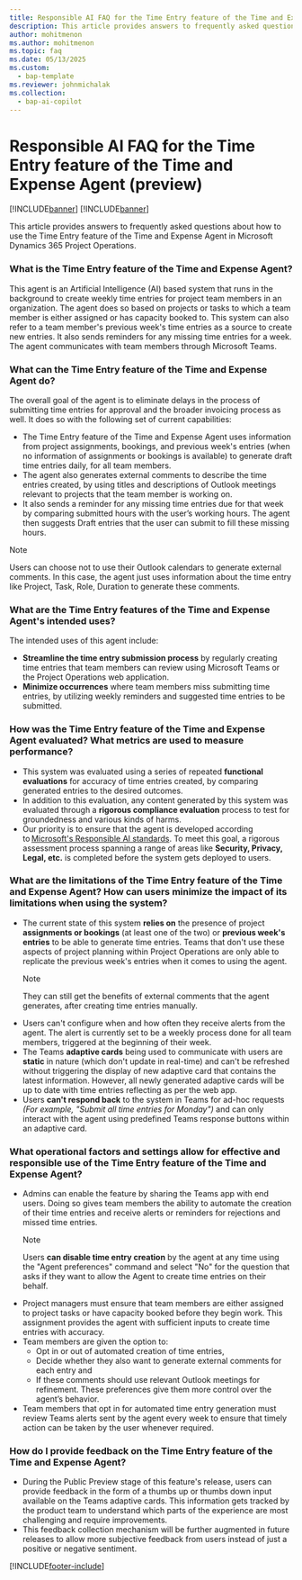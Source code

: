 ```yaml
---
title: Responsible AI FAQ for the Time Entry feature of the Time and Expense Agent (preview)
description: This article provides answers to frequently asked questions about the Time Entry feature of the Time and Expense Agent.
author: mohitmenon
ms.author: mohitmenon
ms.topic: faq 
ms.date: 05/13/2025
ms.custom: 
  - bap-template
ms.reviewer: johnmichalak
ms.collection:
  - bap-ai-copilot
---
```


# Responsible AI FAQ for the Time Entry feature of the Time and Expense Agent (preview)

[!INCLUDE[banner](../includes/banner.md)]
[!INCLUDE[banner](../includes/preview-note.md)]

This article provides answers to frequently asked questions about how to use the Time Entry feature of the Time and Expense Agent in Microsoft Dynamics 365 Project Operations.

### What is the Time Entry feature of the Time and Expense Agent?

This agent is an Artificial Intelligence (AI) based system that runs in the background to create weekly time entries for project team members in an organization. The agent does so based on projects or tasks to which a team member is either assigned or has capacity booked to. This system can also refer to a team member's previous week's time entries as a source to create new entries.
It also sends reminders for any missing time entries for a week. The agent communicates with team members through Microsoft Teams. 

### What can the Time Entry feature of the Time and Expense Agent do?

The overall goal of the agent is to eliminate delays in the process of submitting time entries for approval and the broader invoicing process as well. It does so with the following set of current capabilities: 
- The Time Entry feature of the Time and Expense Agent uses information from project assignments, bookings, and previous week's entries (when no information of assignments or bookings is available) to generate draft time entries daily, for all team members. 
- The agent also generates external comments to describe the time entries created, by using titles and descriptions of Outlook meetings relevant to projects that the team member is working on. 
- It also sends a reminder for any missing time entries due for that week by comparing submitted hours with the user’s working hours. The agent then suggests Draft entries that the user can submit to fill these missing hours.

> [!NOTE]
> Users can choose not to use their Outlook calendars to generate external comments. In this case, the agent just uses information about the time entry like Project, Task, Role, Duration to generate these comments.

### What are the Time Entry features of the Time and Expense Agent's intended uses?

The intended uses of this agent include:

- **Streamline the time entry submission process** by regularly creating time entries that team members can review using Microsoft Teams or the Project Operations web application.
- **Minimize occurrences** where team members miss submitting time entries, by utilizing weekly reminders and suggested time entries to be submitted.

### How was the Time Entry feature of the Time and Expense Agent evaluated? What metrics are used to measure performance? 

- This system was evaluated using a series of repeated **functional evaluations** for accuracy of time entries created, by comparing generated entries to the desired outcomes.
- In addition to this evaluation, any content generated by this system was evaluated through a **rigorous compliance evaluation** process to test for groundedness and various kinds of harms.
- Our priority is to ensure that the agent is developed according to [Microsoft's Responsible AI standards](https://aka.ms/RAIStandardPDF). To meet this goal, a rigorous assessment process spanning a range of areas like **Security, Privacy, Legal, etc.** is completed before the system gets deployed to users.

### What are the limitations of the Time Entry feature of the Time and Expense Agent? How can users minimize the impact of its limitations when using the system? 

- The current state of this system **relies on** the presence of project **assignments or bookings** (at least one of the two) or **previous week's entries** to be able to generate time entries. Teams that don't use these aspects of project planning within Project Operations are only able to replicate the previous week's entries when it comes to using the agent.
  > [!NOTE]
  > They can still get the benefits of external comments that the agent generates, after creating time entries manually.
- Users can't configure when and how often they receive alerts from the agent. The alert is currently set to be a weekly process done for all team members, triggered at the beginning of their week.
- The Teams **adaptive cards** being used to communicate with users are **static** in nature (which don't update in real-time) and can't be refreshed without triggering the display of new adaptive card that contains the latest information. However, all newly generated adaptive cards will be up to date with time entries reflecting as per the web app.
- Users **can't respond back** to the system in Teams for ad-hoc requests _(For example, "Submit all time entries for Monday")_ and can only interact with the agent using predefined Teams response buttons within an adaptive card. 

### What operational factors and settings allow for effective and responsible use of the Time Entry feature of the Time and Expense Agent?

- Admins can enable the feature by sharing the Teams app with end users. Doing so gives team members the ability to automate the creation of their time entries and receive alerts or reminders for rejections and missed time entries. 
  > [!NOTE]
  > Users **can disable time entry creation** by the agent at any time using the "Agent preferences" command and select "No" for the question that asks if they want to allow the Agent to create time entries on their behalf.
- Project managers must ensure that team members are either assigned to project tasks or have capacity booked before they begin work. This assignment provides the agent with sufficient inputs to create time entries with accuracy.
- Team members are given the option to:
  - Opt in or out of automated creation of time entries,
  - Decide whether they also want to generate external comments for each entry and
  - If these comments should use relevant Outlook meetings for refinement. These preferences give them more control over the agent’s behavior.
- Team members that opt in for automated time entry generation must review Teams alerts sent by the agent every week to ensure that timely action can be taken by the user whenever required. 

### How do I provide feedback on the Time Entry feature of the Time and Expense Agent?

- During the Public Preview stage of this feature's release, users can provide feedback in the form of a thumbs up or thumbs down input available on the Teams adaptive cards. This information gets tracked by the product team to understand which parts of the experience are most challenging and require improvements.
- This feedback collection mechanism will be further augmented in future releases to allow more subjective feedback from users instead of just a positive or negative sentiment.

[!INCLUDE[footer-include](../includes/footer-banner.md)]
